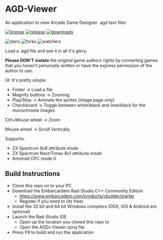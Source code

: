 # AGD-Viewer
An application to view Arcade Game Designer .agd text files

[![license](https://img.shields.io/github/license/tonyt73/AGD-Viewer?style=for-the-badge)](./LICENSE.txt)
[![release](https://img.shields.io/github/v/release/tonyt73/AGD-Viewer?include_prereleases&style=for-the-badge)](https://github.com/tonyt73/AGD-Viewer/releases)
[![downloads](https://img.shields.io/github/downloads/tonyt73/AGD-Viewer/total?style=for-the-badge)](https://github.com/tonyt73/AGD-Viewer/releases)

![stars](https://img.shields.io/github/stars/tonyt73/AGD-Viewer?style=social)
![forks](https://img.shields.io/github/forks/tonyt73/AGD-Viewer?style=social)
![watchers](https://img.shields.io/github/watchers/tonyt73/AGD-Viewer?style=social)

Load a .agd file and see it in all it's glory.


**Please DON'T violate** the original game authors rights by converting games that you haven't personally written or have the express permission of the author to use.


UI:
It's pretty simple.

* Folder -> Load a file
* Magnify buttons -> Zooming
* Play/Stop -> Animate the sprites (image page only)
* Checkboard -> Toggle between white/black and lime/black for the monochrome images

Ctrl+Mouse wheel -> Zoom

Mouse wheel -> Scroll Vertically

Supports:
* ZX Spectrum 8x8 attribute mode
* ZX Spectrum Next/Timex 8x1 attribute mode
* Amstrad CPC mode 0


## Build Instructions

* Clone this repo on to your PC
* Download the Embarcardero Rad-Studio C++ Community Edition
  * https://www.embarcadero.com/products/cbuilder/starter
  * Register if you need to (its free)
* Install the 32 bit and 64 bit Windows compilers (OSX, iOS & Android are optional)
* Launch the Rad-Studio IDE
  * Open up the location you cloned this repo to
  * Open the AGDx Viewer.cproj file
* Press F9 to build and run the application

